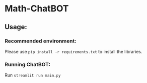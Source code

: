 # Math-ChatBOT

## Usage:
### Recommended environment:
Please use ```pip install -r requirements.txt``` to install the libraries.

### Running ChatBOT:
Run ```streamlit run main.py```
